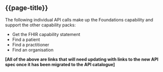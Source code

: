 ## {{page-title}}
The following individual API calls make up the Foundations capability and support the other capability packs:

- Get the FHIR capability statement
- Find a patient
- Find a practitioner
- Find an organisation

**[All of the above are links that will need updating with links to the new API spec once it has been migrated to the API catalogue]**